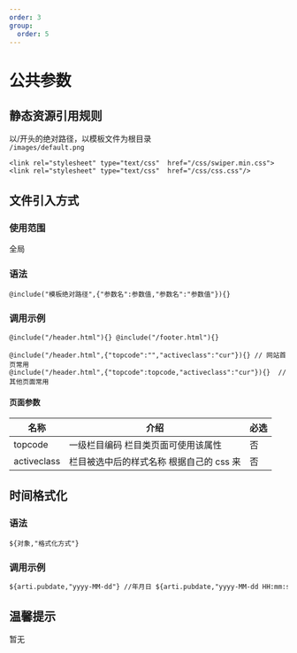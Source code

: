 ```yaml
---
order: 3
group:
  order: 5
---
```


# 公共参数

## 静态资源引用规则

以/开头的绝对路径，以模板文件为根目录  
`/images/default.png`

```shell
<link rel="stylesheet" type="text/css"  href="/css/swiper.min.css">
<link rel="stylesheet" type="text/css"  href="/css/css.css"/>
```

## 文件引入方式

### 使用范围

全局

### 语法

`@include("模板绝对路径",{"参数名":参数值,"参数名":"参数值"}){}`

### 调用示例

```html
@include("/header.html"){} @include("/footer.html"){}
```

```shell
@include("/header.html",{"topcode":"","activeclass":"cur"}){} // 网站首页常用
@include("/header.html",{"topcode":topcode,"activeclass":"cur"}){}  //其他页面常用
```

#### 页面参数

| 名称        | 介绍                                     | 必选 |
| ----------- | ---------------------------------------- | ---- |
| topcode     | 一级栏目编码 栏目类页面可使用该属性      | 否   |
| activeclass | 栏目被选中后的样式名称 根据自己的 css 来 | 否   |

## 时间格式化

### 语法

`${对象,"格式化方式"}`

### 调用示例

```html
${arti.pubdate,"yyyy-MM-dd"} //年月日 ${arti.pubdate,"yyyy-MM-dd HH:mm:ss"} //年月日 时分秒
```

## 温馨提示

暂无
